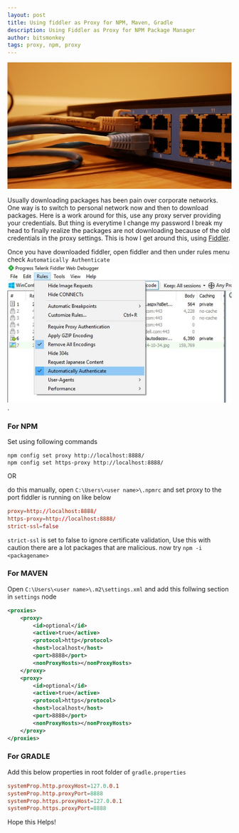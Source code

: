 ```yaml
---
layout: post
title: Using fiddler as Proxy for NPM, Maven, Gradle
description: Using Fiddler as Proxy for NPM Package Manager
author: bitsmonkey
tags: proxy, npm, proxy
---
```


![Photo by Jonathan on Unsplash](/../img/proxy.jpg)

Usually downloading packages has been pain over corporate networks. One way is to switch to personal network now and then to download packages.
Here is a work around for this, use any proxy server providing your credentials. But thing is everytime I change my password I break my head to finally realize the packages are not downloading because of the old credentials in the proxy settings. This is how I get around this, using [Fiddler](https://www.telerik.com/download/fiddler).

Once you have downloaded fiddler, open fiddler and then under rules menu check `Automatically Authenticate` <br/> ![screenshot](/../img/fiddler-authenticate.jpg).

### For NPM

Set using following commands

```shell
npm config set proxy http://localhost:8888/
npm config set https-proxy http://localhost:8888/
```
  
OR 


do this manually, open `C:\Users\<user name>\.npmrc` and set proxy to the port fiddler is running on like below

```conf
proxy=http://localhost:8888/
https-proxy=http://localhost:8888/
strict-ssl=false
```

`strict-ssl` is set to false to ignore certificate validation, Use this with caution there are a lot packages that are malicious.
now try `npm -i <packagename>`

### For MAVEN

Open `C:\Users\<user name>\.m2\settings.xml` and add this follwing section in `settings` node

```xml
<proxies>
    <proxy>
        <id>optional</id>
        <active>true</active>
        <protocol>http</protocol>
        <host>localhost</host>
        <port>8888</port>
        <nonProxyHosts></nonProxyHosts>
    </proxy>
    <proxy>
        <id>optional</id>
        <active>true</active>
        <protocol>https</protocol>
        <host>localhost</host>
        <port>8888</port>
        <nonProxyHosts></nonProxyHosts>
    </proxy>
</proxies>

```

### For GRADLE

Add this below properties in root folder of `gradle.properties`

```conf
systemProp.http.proxyHost=127.0.0.1
systemProp.http.proxyPort=8888
systemProp.https.proxyHost=127.0.0.1
systemProp.https.proxyPort=8888
```

Hope this Helps!